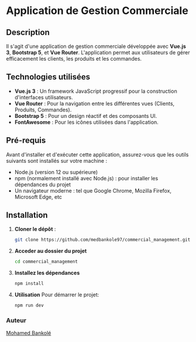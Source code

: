 # Application de Gestion Commerciale

## Description

Il s'agit d'une application de gestion commerciale développée avec **Vue.js 3**, **Bootstrap 5**, et **Vue Router**. L'application permet aux utilisateurs de gérer efficacement les clients, les produits et les commandes. 


## Technologies utilisées


- **Vue.js 3** : Un framework JavaScript progressif pour la construction d'interfaces utilisateurs.
- **Vue Router** : Pour la navigation entre les différentes vues (Clients, Produits, Commandes).
- **Bootstrap 5** : Pour un design réactif et des composants UI.
- **FontAwesome** : Pour les icônes utilisées dans l'application.

## Pré-requis
Avant d'installer et d'exécuter cette application, assurez-vous que les outils suivants sont installés sur votre machine :
- Node.js (version 12 ou supérieure)
- npm (normalement installé avec Node.js) : pour installer les dépendances du projet
- Un navigateur moderne : tel que Google Chrome, Mozilla Firefox, Microsoft Edge, etc

## Installation

1. **Cloner le dépôt** :
   ```bash
   git clone https://github.com/medbankole97/commercial_management.git

2. **Acceder au dossier du projet**
   ```bash
   cd commercial_management
   ```

3. **Installez les dépendances**
   ```bash
   npm install
   ```
4. **Utilisation**
   Pour démarrer le projet:

   ```bash
   npm run dev
   ```


   
### Auteur
[Mohamed Bankolé](https://github.com/medbankole97)